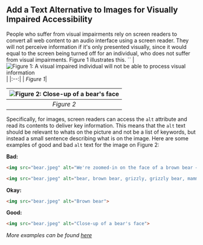 ## Add a Text Alternative to Images for Visually Impaired Accessibility

People who suffer from visual impairments rely on screen readers to convert all web content to an audio interface using a screen reader. They will not perceive information if it's only presented visually, since it would equal to the screen being turned off for an individual, who does not suffer from visual impairments. Figure 1 illustrates this. 
``
| ![Figure 1: A visual impaired individual will not be able to process visual information](https://media.discordapp.net/attachments/363271799594811394/913012062492430366/PCCompare.jpg?width=1070&height=319) | 
|:--:| 
| *Figure 1*|


![Figure 2: _Close-up of a bear's face_](https://d1mdce1aauxocd.cloudfront.net/_imager/files/Example-Images/Landscape/36/bear_13bf39d392361437fc6b4a44b906c932.jpg) | 
|:--:| 
| *Figure 2*|


Specifically, for images, screen readers can access the `alt` attribute and read its contents to deliver key information. This means that the `alt` text should be relevant to whats on the picture and not be a list of keywords, but instead a small sentence describing what is on the image. Here are some examples of good and bad `alt` text for the image on Figure 2:



**Bad:**    
```html
<img src="bear.jpeg" alt="We're zoomed-in on the face of a brown bear – sometimes known as a grizzly – gazing majestically into the middle distance. Perhaps she's hungry, or has spotted a threat?">
```
```html
<img src="bear.jpeg" alt="bear, brown bear, grizzly, grizzly bear, mammal, carnivore">
```
**Okay:**    
```html
<img src="bear.jpeg" alt="Brown bear">
```
**Good:**    
```html
<img src="bear.jpeg" alt="Close-up of a bear's face">
```




*More examples can be found [here][1]*  

[1]: https://supercooldesign.co.uk/blog/how-to-write-good-alt-text
